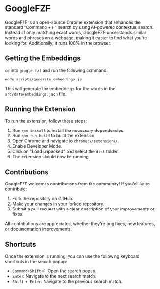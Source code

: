 # GoogleFZF
GoogleFZF is an open-source Chrome extension that enhances the standard "Command + F" search by using AI-powered contextual search. Instead of only matching exact words, GoogleFZF understands similar words and phrases on a webpage, making it easier to find what you're looking for. Additionally, it runs 100% in the browser.

## Getting the Embeddings
`cd` into `google-fzf` and run the following command:

``` bash
node scripts/generate_embeddings.js
```

This will generate the embeddings for the words in the `src/data/embeddings.json` file.

## Running the Extension
To run the extension, follow these steps:

1. Run `npm install` to install the necessary dependencies.
2. Run `npm run build` to build the extension.
3. Open Chrome and navigate to `chrome://extensions/`.
4. Enable Developer Mode.
5. Click on "Load unpacked" and select the `dist` folder.
6. The extension should now be running.

## Contributions
GoogleFZF welcomes contributions from the community! If you'd like to contribute:

1. Fork the repository on GitHub.
2. Make your changes in your forked repository.
3. Submit a pull request with a clear description of your improvements or fixes.

All contributions are appreciated, whether they're bug fixes, new features, or documentation improvements.

## Shortcuts
Once the extension is running, you can use the following keyboard shortcuts in the search popup:
- `Command+Shift+F`: Open the search popup.
- `Enter`: Navigate to the next search match.
- `Shift + Enter`: Navigate to the previous search match.
